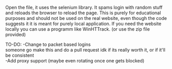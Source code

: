 Open the file, it uses the selenium library. It spams login with random stuff and reloads the browser to reload the page.
This is purely for educational purposes and should not be used on the real website, even though the code suggests it it is meant for purely local application.
If you need the website locally you can use a programm like WinHTTrack. (or use the zip file provided)

TO-DO:
    -Change to packet based logins<br>
    someone go make this and do a pull request idk if its really worth it, or if it'll be consistent<br>
    -Add proxy support (maybe even rotating once one gets blocked)
